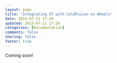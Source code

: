 ```yaml
---
layout: page
title: "Integrating VT with ColdFusion on Wheels"
date: 2015-07-21 17:20
updated: 2015-07-21 17:20
categories: [Documentation]
comments: false
sharing: false
footer: true
---
```

Coming soon!